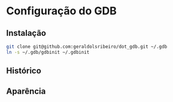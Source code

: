 [//]: <> (Documentação gerada com intmain_docmd)
# Configuração do GDB

## Instalação

```bash
git clone git@github.com:geraldolsribeiro/dot_gdb.git ~/.gdb
ln -s ~/.gdb/gdbinit ~/.gdbinit
```

## Histórico


## Aparência

